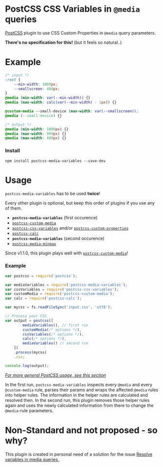 # PostCSS CSS Variables in `@media` queries

[PostCSS][postcss] plugin to use CSS Custom Properties in `@media` query parameters.

**There's no specification for this!**
(but it feels so natural..)

# Example

```css
/* input */
:root {
    --min-width: 1000px;
    --smallscreen: 480px;
}
@media (min-width: var(--min-width)) {}
@media (max-width: calc(var(--min-width) - 1px)) {}

@custom-media --small-device (max-width: var(--smallscreen));
@media (--small-device) {}
```

```css
/* output */
@media (min-width: 1000px) {}
@media (max-width: 999px) {}
@media (max-width: 480px) {}
```

### Install

`npm install postcss-media-variables --save-dev`

# Usage

`postcss-media-variables` has to be used **twice**!

Every other plugin is optional, but keep this order of plugins if you use any of them.

- **`postcss-media-variables`** (first occurence)
- [`postcss-custom-media`][custom-media]
- [`postcss-css-variables`][css-variables] and/or [`postcss-custom-properties`][custom-properties]
- [`postcss-calc`][calc]
- **`postcss-media-variables`** (second occurence)
- [`postcss-media-minmax`][media-minmax]

Since v1.1.0, this plugin plays well with [`postcss-custom-media`][custom-media]!

### Example

```js
var postcss = require('postcss');

var mediaVariables = require('postcss-media-variables');
var cssVariables = require('postcss-css-variables');
var customMedia = require('postcss-custom-media');
var calc = require('postcss-calc');

var mycss = fs.readFileSync('input.css', 'utf8');

// Process your CSS
var output = postcss([
        mediaVariables(), // first run
        customMedia(/* options */),
        cssVariables(/* options */),
        calc(/* options */),
        mediaVariables() // second run
    ])
    .process(mycss)
    .css;

console.log(output);
```
[*For more general PostCSS usage, see this section*](https://github.com/postcss/postcss#usage)

In the first run, `postcss-media-variables` inspects every `@media` and every `@custom-media` rule, parses their params and wraps the affected `@media` rules into helper rules.
The information in the helper rules are calculated and resolved then.
In the second run, this plugin removes those helper rules again and uses the newly calculated information from there to change the `@media`-rule parameters.

# Non-Standard and not proposed - so why?
This plugin is created in personal need of a solution for the issue [Resolve variables in media queries ](https://github.com/postcss/postcss-custom-properties/issues/24).



[calc]:                 https://github.com/postcss/postcss-calc
[css-variables]:        https://github.com/MadLittleMods/postcss-css-variables
[custom-media]:         https://github.com/postcss/postcss-custom-media
[custom-properties]:    https://github.com/postcss/postcss-custom-properties
[media-minmax]:         https://github.com/postcss/postcss-media-minmax
[postcss]:              https://github.com/postcss/postcss
